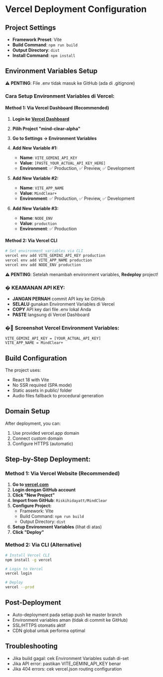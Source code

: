 # Vercel Deployment Configuration

## Project Settings

- **Framework Preset**: Vite
- **Build Command**: `npm run build`
- **Output Directory**: `dist`
- **Install Command**: `npm install`

## Environment Variables Setup

⚠️ **PENTING**: File .env tidak masuk ke GitHub (ada di .gitignore)

### Cara Setup Environment Variables di Vercel:

#### Method 1: Via Vercel Dashboard (Recommended)
1. **Login ke [Vercel Dashboard](https://vercel.com/dashboard)**
2. **Pilih Project "mind-clear-alpha"**
3. **Go to Settings → Environment Variables**
4. **Add New Variable #1:**
   - **Name**: `VITE_GEMINI_API_KEY`
   - **Value**: `[PASTE_YOUR_ACTUAL_API_KEY_HERE]`
   - **Environment**: ✅ Production, ✅ Preview, ✅ Development

5. **Add New Variable #2:**
   - **Name**: `VITE_APP_NAME`
   - **Value**: `MindClear+`
   - **Environment**: ✅ Production, ✅ Preview, ✅ Development

6. **Add New Variable #3:**
   - **Name**: `NODE_ENV`
   - **Value**: `production`
   - **Environment**: ✅ Production

#### Method 2: Via Vercel CLI
```bash
# Set environment variables via CLI
vercel env add VITE_GEMINI_API_KEY production
vercel env add VITE_APP_NAME production
vercel env add NODE_ENV production
```

⚠️ **PENTING**: Setelah menambah environment variables, **Redeploy** project!

### � **KEAMANAN API KEY:**

- **JANGAN PERNAH** commit API key ke GitHub
- **SELALU** gunakan Environment Variables di Vercel
- **COPY** API key dari file .env lokal Anda
- **PASTE** langsung di Vercel Dashboard

### �📸 Screenshot Vercel Environment Variables:

```
VITE_GEMINI_API_KEY = [YOUR_ACTUAL_API_KEY]
VITE_APP_NAME = MindClear+
```

## Build Configuration

The project uses:

- React 18 with Vite
- No SSR required (SPA mode)
- Static assets in public/ folder
- Audio files fallback to procedural generation

## Domain Setup

After deployment, you can:

1. Use provided vercel.app domain
2. Connect custom domain
3. Configure HTTPS (automatic)

## Step-by-Step Deployment:

### Method 1: Via Vercel Website (Recommended)

1. **Go to [vercel.com](https://vercel.com)**
2. **Login dengan GitHub account**
3. **Click "New Project"**
4. **Import from GitHub**: `Riskihidayatt/MindClear`
5. **Configure Project:**
   - Framework: Vite
   - Build Command: `npm run build`
   - Output Directory: `dist`
6. **Setup Environment Variables** (lihat di atas)
7. **Click "Deploy"**

### Method 2: Via CLI (Alternative)

```bash
# Install Vercel CLI
npm install -g vercel

# Login to Vercel
vercel login

# Deploy
vercel --prod
```

## Post-Deployment

- Auto-deployment pada setiap push ke master branch
- Environment variables aman (tidak di commit ke GitHub)
- SSL/HTTPS otomatis aktif
- CDN global untuk performa optimal

## Troubleshooting

- Jika build gagal: cek Environment Variables sudah di-set
- Jika API error: pastikan VITE_GEMINI_API_KEY benar
- Jika 404 errors: cek vercel.json routing configuration
